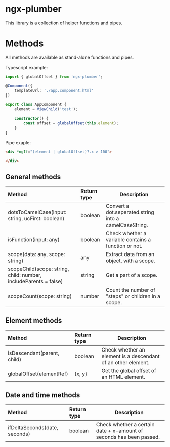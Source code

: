 # ngx-plumber

This library is a collection of helper functions and pipes. 


# Methods

All methods are available as stand-alone functions and pipes. 

Typescript example: 

```typescript
import { globalOffset } from 'ngx-plumber';

@Component({
    templateUrl: './app.component.html'
})

export class AppComponent {
    element = ViewChild('test');
    
    constructor() {
        const offset = globalOffset(this.element);
    }
}
```

Pipe exaple:
```html
<div *ngIf="(element | globalOffset)?.x > 100">

</div>
```

## General methods

| Method                                             | Return type   | Description   |
| :------------------------------------------------- |:------------- | ------------- |
| dotsToCamelCase(input: string, ucFirst: boolean)   | boolean       | Convert a dot.seperated.string into a camelCaseString. |
| isFunction(input: any)                             | boolean       | Check whether a variable contains a function or not. |
| scope(data: any, scope: string)                    | any           | Extract data from an object, with a scope. |
| scopeChild(scope: string, child: number, includeParents = false) | string | Get a part of a scope. |
| scopeCount(scope: string)                          | number        | Count the number of "steps" or children in a scope. |


## Element methods

| Method                    | Return type   | Description   |
| :------------------------ |:------------- | ------------- |
| isDescendant(parent, child)  | boolean        | Check whether an element is a descendant of an other element. |
| globalOffset(elementRef)  | {x, y}        | Get the global offset of an HTML element. |

## Date and time methods
| Method                    | Return type   | Description   |
| :------------------------ |:------------- | ------------- |
| ifDeltaSeconds(date, seconds)  | boolean        | Check whether a certain date + x-amount of seconds has been passed. |
